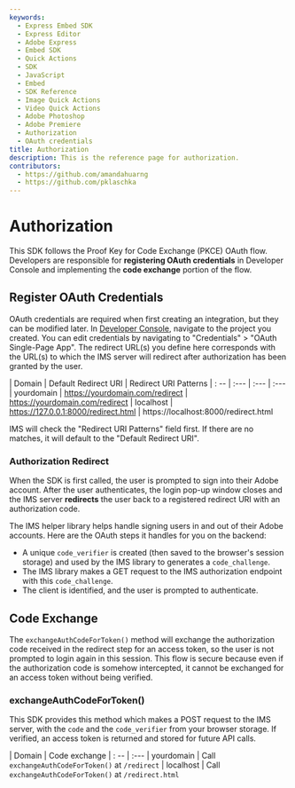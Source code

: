```yaml
---
keywords:
  - Express Embed SDK
  - Express Editor
  - Adobe Express
  - Embed SDK
  - Quick Actions
  - SDK
  - JavaScript
  - Embed
  - SDK Reference
  - Image Quick Actions
  - Video Quick Actions
  - Adobe Photoshop
  - Adobe Premiere
  - Authorization
  - OAuth credentials
title: Authorization
description: This is the reference page for authorization. 
contributors:
  - https://github.com/amandahuarng
  - https://github.com/pklaschka
--- 
```


# Authorization

This SDK follows the Proof Key for Code Exchange (PKCE) OAuth flow.  Developers are responsible for **registering OAuth credentials** in Developer Console and implementing the **code exchange** portion of the flow. 

## Register OAuth Credentials

OAuth credentials are required when first creating an integration, but they can be modified later. In [Developer Console](https://developer.adobe.com/console), navigate to the project you created. You can edit credentials by navigating to "Credentials" > "OAuth Single-Page App". The redirect URL(s) you define here corresponds with the URL(s) to which the IMS server will redirect after authorization has been granted by the user. 

| Domain | Default Redirect URI | Redirect URI Patterns 
| : -- | :--- | :--- | :---
| yourdomain | https://yourdomain.com/redirect | https://yourdomain.com/redirect 
| localhost | https://127.0.0.1:8000/redirect.html | https://localhost:8000/redirect.html

IMS will check the "Redirect URI Patterns" field first. If there are no matches, it will default to the "Default Redirect URI". 


### Authorization Redirect

When the SDK is first called, the user is prompted to sign into their Adobe account. After the user authenticates, the login pop-up window closes and the IMS server **redirects** the user back to a registered redirect URI with an authorization code. 

The IMS helper library helps handle signing users in and out of their Adobe accounts. Here are the OAuth steps it handles for you on the backend:
* A unique `code_verifier` is created (then saved to the browser's session storage) and used by the IMS library to generates a `code_challenge`. 
* The IMS library makes a GET request to the IMS authorization endpoint with this `code_challenge`.
* The client is identified, and the user is prompted to authenticate.


## Code Exchange

The `exchangeAuthCodeForToken()` method will exchange the authorization code received in the redirect step for an access token, so the user is not prompted to login again in this session. This flow is secure because even if the authorization code is somehow intercepted, it cannot be exchanged for an access token without being verified.

### exchangeAuthCodeForToken()

This SDK provides this method which makes a POST request to the IMS server, with the `code` and the `code_verifier` from your browser storage. If verified, an access token is returned and stored for future API calls. 

| Domain | Code exchange
| : --  | :---
| yourdomain | Call `exchangeAuthCodeForToken()`  at `/redirect` 
| localhost |  Call `exchangeAuthCodeForToken()` at `/redirect.html`
